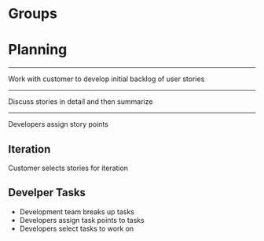 Groups
======

Planning
========

---

Work with customer to develop initial backlog of user stories

---

Discuss stories in detail and then summarize

---

Developers assign story points

Iteration
---------

Customer selects stories for iteration

Develper Tasks
--------------

- Development team breaks up tasks
- Developers assign task points to tasks
- Developers select tasks to work on
